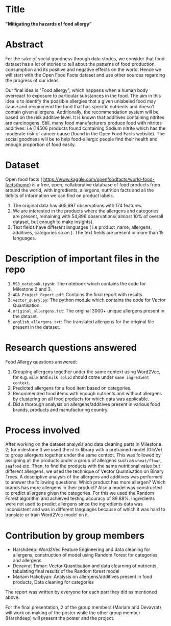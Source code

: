 # Title
#### "Mitigating the hazards of food allergy"
# Abstract

For the sake of social goodness through data stories, we consider that food dataset has a lot of stories to tell about the patterns of food production, consumption and its positive and negative effects on the world. Hence we will start with the Open Food Facts dataset and use other sources regarding the progress of our ideas.

Our final idea is  "Food allergy", which happens when a human body overreact to exposure to particular substances in the food.
The aim in this idea is to identify the possible allergies that a given unlabeled food may cause and recommend the food that has specific nutrients and doesn't contain given allergens.
Additionally, the recommendation system will be based on the risk additive level. It is known that additives containing nitrites are carcinogens. Still, many food manufacturers produce food with nitrites additives: i.e (14506 products found containing Sodium nitrite which has the moderate risk of cancer cause (found in the Open Food Facts website).
The social goodness will be to help food-allergic people find their health and enough proportion of food easily.

# Dataset
Open food facts ( https://www.kaggle.com/openfoodfacts/world-food-facts/home) is a free, open, collaborative database of food 
products from around the world, with ingredients, allergens, nutrition facts and all the tidbits of information we can find on product labels. 

1. The original data has 665,697 observations  with 174 features.
2. We are interested in the products where the allergens and categories are present, remaining with  54,896 observations( almost 10% of overall dataset, but enough to make insights).
3. Text fields have different languages ( i.e product_name, allergens, additives, categories so on ). The text fields are present in more than 15 languages.

# Description of important files in the repo

1. `MS3_notebook.ipynb`: The notebook which contains the code for Milestone 2 and 3.
2. `ADA_Project_Report.pdf`: Contains the final report with results.
3. `vector_query.py`: The python module which contains the code for Vector Quantisation.
4. `original_allergens.txt`: The original 3000+ unique allergens present in the dataset.
5. `english_allergens.txt`: The translated allergens for the original file present in the dataset.

# Research questions answered

Food Allergy questions answered:

1. Grouping allergens together under the same context using Word2Vec, for e.g. `milk` and `milk solid` should come under `same ingredient context`.
2. Predicted allergens for a food item based on categories.
3. Recommended food items with enough nutrients and without allergens by clustering on all food products for which data was applicable.
4. Did a thorough analysis on allergens/additives present in various food brands, products and manufacturing country.

# Process involved

After working on the dataset analysis and data cleaning parts in Milestone 2; for milestone 3 we used the `nltk` library with a pretrained model (GloVe) to group allergens together under the same context. This was followed by assigning all the products under a group of allergens such as `wheat/flour`, `seafood` etc. Then, to find the products with the same nutritional value but different allergens, we used the technique of Vector Quantisation on Binary Trees. A descriptive analysis of the allergens and additives was performed to answer the following questions: Which product has more allergen? Which brands has more allergens in their product? Also a model was constructed to predict allergens given the categories. For this we used the Random Forest algorithm and achieved testing accuracy of 89.88%. Ingredients were not used to predict allergens since the ingredients data was inconsistent and was in different languages because of which it was hard to translate or train Word2Vec model on it.

# Contribution by group members

- Harshdeep: Word2Vec Feature Engineering and data cleaning for allergens, construction of model using Random Forest for categories and allergens
- Devavrat Tomar: Vector Quantisation and data clearning of nutrients, tabulating final results of the Random forest model
- Mariam Hakobyan: Analysis on allergens/additives present in food products, Data cleaning for categories

The report was written by everyone for each part they did as mentioned above.

For the final presentation, 2 of the group members (Mariam and Devavrat) will work on making of the poster while the other group member (Harshdeep) will present the poster and the project.
